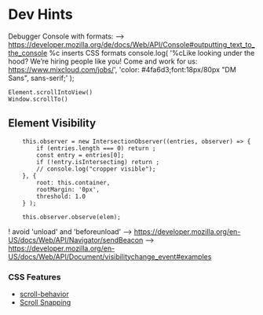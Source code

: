 Dev Hints
=========

Debugger Console with formats:
--> https://developer.mozilla.org/de/docs/Web/API/Console#outputting_text_to_the_console
  %c inserts CSS formats
console.log(
    '%cLike looking under the hood? We’re hiring people like you! Come and work for us: https://www.mixcloud.com/jobs/',
    'color: #4fa6d3;font:18px/80px "DM Sans", sans-serif;'
);

    Element.scrollIntoView()
    Window.scrollTo()

## Element Visibility

        this.observer = new IntersectionObserver((entries, observer) => {
            if (entries.length === 0) return ;
            const entry = entries[0];
            if (!entry.isIntersecting) return ;
            // console.log("cropper visible");
        }, {
            root: this.container,
            rootMargin: '0px',
            threshold: 1.0
        } );

        this.observer.observe(elem);

! avoid 'unload' and 'beforeunload' 
    --> https://developer.mozilla.org/en-US/docs/Web/API/Navigator/sendBeacon
    --> https://developer.mozilla.org/en-US/docs/Web/API/Document/visibilitychange_event#examples

### CSS Features

- [scroll-behavior](https://developer.mozilla.org/de/docs/Web/CSS/scroll-behavior)
- [Scroll Snapping](https://css-tricks.com/practical-css-scroll-snapping/)
